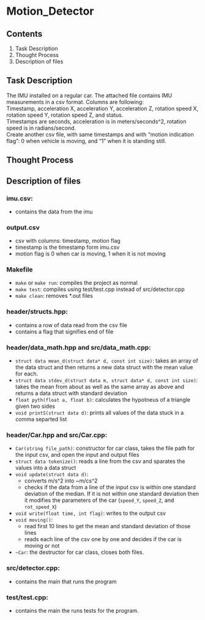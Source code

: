 # Motion_Detector
## Contents  
1. Task Description
2. Thought Process
3. Description of files
 

## Task Description
The IMU installed on a regular car. The attached file contains IMU measurements  in a csv format. Columns are following:    
Timestamp, acceleration X, acceleration Y, acceleration Z, rotation speed X, rotation speed Y, rotation speed Z, and status.  
Timestamps are seconds, acceleration is in meters/seconds^2, rotation speed is in radians/second.  
Create another csv file, with same timestamps and with “motion indication flag”: 0 when vehicle is moving, and “1” when it is standing still.

## Thought Process


## Description of files  
### imu.csv:   
* contains the data from the imu

### output.csv
* csv with columns: timestamp, motion flag
* timestamp is the timestamp form imu.csv
* motion flag is 0 when car is moving, 1 when it is not moving

### Makefile
* `make` or `make run`: compiles the project as normal
* `make test`: compiles using test/test.cpp instead of src/detector.cpp
* `make clean`: removes \*.out files

### header/structs.hpp:
* contains a row of data read from the csv file
* contains a flag that signifies end of file

### header/data_math.hpp and src/data_math.cpp:
* `struct data mean_d(struct data* d, const int size)`: takes an array of the data struct and then returns a new data struct with the mean value for each.
* `struct data stdev_d(struct data m, struct data* d, const int size)`: takes the mean from about as well as the same array as above and returns a data struct with standard deviation
* `float pyth(float a, float b)`: calculates the hypotneus of a triangle given two sides
* `void printS(struct data d)`: prints all values of the data stuck in a comma separted list

### header/Car.hpp and src/Car.cpp:
* `Car(string file_path)`: constructor for car class, takes the file path for the input csv, and open the input and output files
* `struct data tokenize()`: reads a line from the csv and sparates the values into a data struct
* `void update(struct data d)`:
  * converts m/s^2 into ~m/cs^2 
  * checks if the data from a line of the input csv is within one standard deviation of the median. If it is not within one standard deviation then it modifies the parameters of the car (`speed_Y`, `speed_Z`, and `rot_speed_X`)
* `void write(float time, int flag)`: writes to the output csv
* `void moving()`: 
  * read first 10 lines to get the mean and standard deviation of those lines
  * reads each line of the csv one by one and decides if the car is moving or not
* `~Car`: the destructor for car class, closes both files.

### src/detector.cpp:
* contains the main that runs the program

### test/test.cpp:
* contains the main the runs tests for the program.

